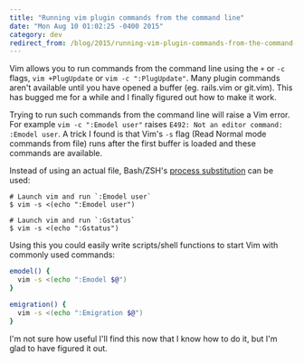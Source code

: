 ```yaml
---
title: "Running vim plugin commands from the command line"
date: "Mon Aug 10 01:02:25 -0400 2015"
category: dev
redirect_from: /blog/2015/running-vim-plugin-commands-from-the-command-line.html
---
```


Vim allows you to run commands from the command line using the `+` or `-c`
flags, `vim +PlugUpdate` or `vim -c ":PlugUpdate"`. Many plugin commands aren't
available until you have opened a buffer (eg. rails.vim or git.vim). This has
bugged me for a while and I finally figured out how to make it work.

Trying to run such commands from the command line will raise a Vim error. For
example `vim -c ":Emodel user"` raises `E492: Not an editor command: :Emodel
user`. A trick I found is that Vim's `-s` flag (Read Normal mode commands from
file) runs after the first buffer is loaded and these commands are available.

Instead of using an actual file, Bash/ZSH's [process
substitution](http://tldp.org/LDP/abs/html/process-sub.html) can be used:

```
# Launch vim and run `:Emodel user`
$ vim -s <(echo ":Emodel user")

# Launch vim and run `:Gstatus`
$ vim -s <(echo ":Gstatus")
```

Using this you could easily write scripts/shell functions to start Vim with
commonly used commands:

```sh
emodel() {
  vim -s <(echo ":Emodel $@")
}

emigration() {
  vim -s <(echo ":Emigration $@")
}
```

I'm not sure how useful I'll find this now that I know how to do it, but I'm
glad to have figured it out.
